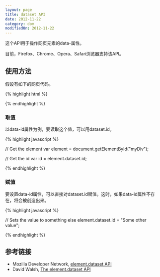 ```yaml
---
layout: page
title: dataset API
date: 2012-11-22
category: dom
modifiedOn: 2012-11-22
---
```


这个API用于操作网页元素的data-属性。

目前，Firefox、Chrome、Opera、Safari浏览器支持该API。

## 使用方法

假设有如下的网页代码。

{% highlight html %}

<div id="myDiv" data-id="myId"></div>

{% endhighlight %}

### 取值

以data-id属性为例，要读取这个值，可以用dataset.id。

{% highlight javascript %}

// Get the element
var element = document.getElementById("myDiv");

// Get the id
var id = element.dataset.id;

{% endhighlight %}

### 赋值

要设置data-id属性，可以直接对dataset.id赋值。这时，如果data-id属性不存在，将会被创造出来。

{% highlight javascript %}

// Sets the value to something else
element.dataset.id = "Some other value";

{% endhighlight %}

## 参考链接

* Mozilla Developer Network, [element.dataset API](http://davidwalsh.name/element-dataset)
* David Walsh, [The element.dataset API](http://davidwalsh.name/element-dataset) 
